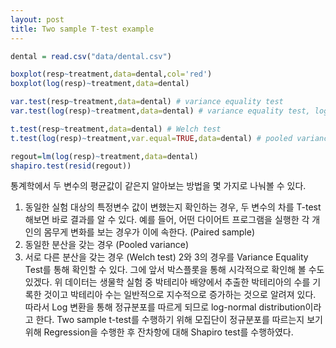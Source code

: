 ```yaml
---
layout: post
title: Two sample T-test example
---
```

``` r
dental = read.csv("data/dental.csv")

boxplot(resp~treatment,data=dental,col='red')
boxplot(log(resp)~treatment,data=dental)

var.test(resp~treatment,data=dental) # variance equality test
var.test(log(resp)~treatment,data=dental) # variance equality test, log-normal

t.test(resp~treatment,data=dental) # Welch test
t.test(log(resp)~treatment,var.equal=TRUE,data=dental) # pooled variance test

regout=lm(log(resp)~treatment,data=dental)
shapiro.test(resid(regout))
```

통계학에서 두 변수의 평균값이 같은지 알아보는 방법을 몇 가지로 나눠볼 수 있다.

1. 동일한 실험 대상의 특정변수 값이 변했는지 확인하는 경우, 두 변수의 차를 T-test 해보면 바로 결과를 알 수 있다. 예를 들어, 어떤 다이어트 프로그램을 실행한 각 개인의 몸무게 변화를 보는 경우가 이에 속한다. (Paired sample)
2. 동일한 분산을 갖는 경우 (Pooled variance)
3. 서로 다른 분산을 갖는 경우 (Welch test)
2와 3의 경우를 Variance Equality Test를 통해 확인할 수 있다.  그에 앞서 박스플롯을 통해 시각적으로 확인해 볼 수도 있겠다. 위 데이터는 생물학 실험 중 박테리아 배양에서 추출한  박테리아의 수를 기록한 것이고 박테리아 수는 일반적으로 지수적으로 증가하는 것으로 알려져 있다. 따라서 Log 변환을 통해 정규분포를 따르게 되므로 log-normal distribution이라고 한다. Two sample t-test를 수행하기 위해 모집단이 정규분포를 따르는지 보기위해 Regression을 수행한 후 잔차항에 대해 Shapiro test를 수행하였다.
